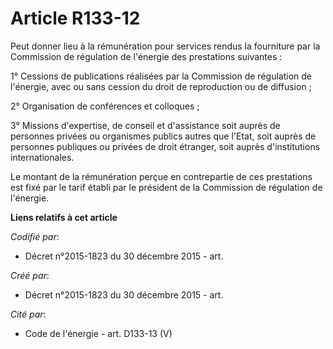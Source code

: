 # Article R133-12

Peut donner lieu à la rémunération pour services rendus la fourniture par la Commission de régulation de l'énergie des
prestations suivantes :

1° Cessions de publications réalisées par la Commission de régulation de l'énergie, avec ou sans cession du droit de
reproduction ou de diffusion ;

2° Organisation de conférences et colloques ;

3° Missions d'expertise, de conseil et d'assistance soit auprès de personnes privées ou organismes publics autres que l'Etat,
soit auprès de personnes publiques ou privées de droit étranger, soit auprès d'institutions internationales.

Le montant de la rémunération perçue en contrepartie de ces prestations est fixé par le tarif établi par le président de la
Commission de régulation de l'énergie.

**Liens relatifs à cet article**

_Codifié par_:

  - Décret n°2015-1823 du 30 décembre 2015 - art.

_Créé par_:

  - Décret n°2015-1823 du 30 décembre 2015 - art.

_Cité par_:

  - Code de l'énergie - art. D133-13 (V)
